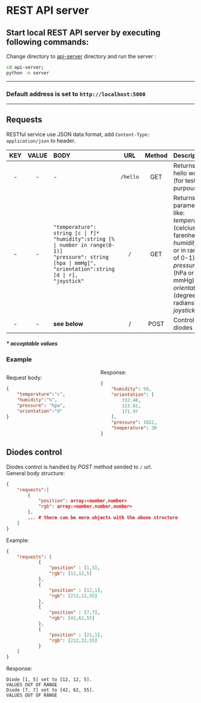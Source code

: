 REST API server
====


## Start local REST API server by executing following commands:
Change directory to [api-server](/api-server) directory and run the server :
```bash
cd api-server;
python -m server
```
---
### Default address is set to `http://localhost:5000`

---
Requests
---
RESTful service use JSON  data format, add `Content-Type: application/json` to header.

| KEY        | VALUE  | BODY | URL  | Method | Description | 
| :---------:| :-----:| :----| :---:| :-----:|:-----------|
| -     | -  | - |`/hello`| GET| Returns hello world (for test purpouse)|
|- | - |`"temperature": string [c \| f]*`</br>`"humidity":string [% \| number in range(0-1)]`</br>`"pressure": string [hpa \| mmHg]",`</br>`"orientation":string [d \| r],`</br>`"joystick"` |`/`| GET |Returns parameters like:</br>*temperature* (celcius or farenheit)</br>*humidity* (% or in range of 0-1)</br>*pressure* (hPa or mmHg)</br>*orientation* (degrees or radians)</br>*joystick* |
| - |-|**see below**|/| POST | Control diodes | 

##### \* acceptable values


### Example


<div style="float: left; width: 50%;">
  <p>Request body:</p>
    <p>

```json
{
    "temperature":"c",
    "humidity":"%",
    "pressure": "hpa",
    "orientation":"d"
}
```
</p>
</div>
<div tyle="float: right; width: 50%;">
    <p>Response:</p>
    <p>

```json
{
    "humidity": 50,
    "orientation": [
        332.48,
        123.82,
        171.97
    ],
    "pressure": 1022,
    "temperature": 30
}
```
</p>
</div>



Diodes control
--

Diodes control is handled by *POST* method sended to `/` url.</br>
General body structure:
```json
{
    "requests":[
        {
            "position": array:<number,number>
            "rgb": array:<number,number,number>
        },
        ... # there can be more objects with the above structure
    ]
}
```


Example:
```json
{
    "requests": [
            {
                "position" : [1,5],
                "rgb": [12,12,5]
            },
            {
                "position" : [12,1],
                "rgb": [212,22,55]
            },
            {
                "position" : [7,7],
                "rgb": [42,62,55]
            },
            {
                "position" : [21,1],
                "rgb": [212,22,55]
            }
    ]
}
```
Response: 
```
Diode [1, 5] set to [12, 12, 5].
VALUES OUT OF RANGE
Diode [7, 7] set to [42, 62, 55].
VALUES OUT OF RANGE
```
